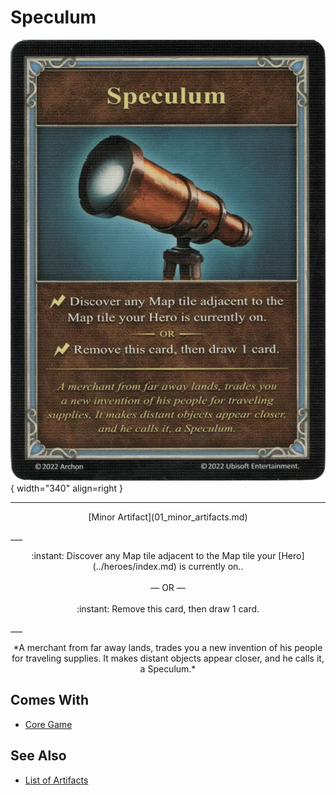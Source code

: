# Speculum

![Speculum](../assets/artifacts_minor-speculum.webp){ width="340" align=right }
___
<p style="text-align: center;" markdown>[Minor Artifact](01_minor_artifacts.md)</p>
___
<p style="text-align: center;" markdown>:instant: Discover any Map tile adjacent to the Map tile your [Hero](../heroes/index.md) is currently on..<br><br>— OR —<br><br>:instant: Remove this card, then draw 1 card.</p>
___
<p style="text-align: center;" markdown>*A merchant from far away lands, trades you a new invention of his people for traveling supplies. It makes distant objects appear closer, and he calls it, a Speculum.*</p>


## Comes With

- [Core Game](../content.md)


## See Also


- [List of Artifacts](index.md)
